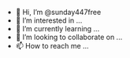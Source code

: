 - 👋 Hi, I’m @sunday447free
- 👀 I’m interested in ...
- 🌱 I’m currently learning ...
- 💞️ I’m looking to collaborate on ...
- 📫 How to reach me ...

<!---
sunday447free/sunday447free is a ✨ special ✨ repository because its `README.md` (this file) appears on your GitHub profile.
You can click the Preview link to take a look at your changes.
--->
